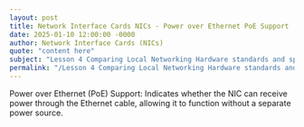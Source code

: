 ```yaml
---
layout: post
title: Network Interface Cards NICs - Power over Ethernet PoE Support
date: 2025-01-10 12:00:00 -0000
author: Network Interface Cards (NICs)
quote: "content here"
subject: "Lesson 4 Comparing Local Networking Hardware standards and specifications"
permalink: "/Lesson 4 Comparing Local Networking Hardware standards and specifications/Network Interface Cards (NICs)/Network Interface Cards NICs - Power over Ethernet PoE Support"
---
```


Power over Ethernet (PoE) Support: Indicates whether the NIC can receive power through the Ethernet cable, allowing it to function without a separate power source.
